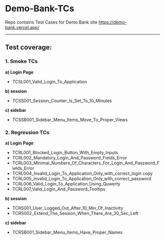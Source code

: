 # Demo-Bank-TCs

Repo contains Test Cases for Demo Bank site https://demo-bank.vercel.app/

---

## **Test coverage:**

### 1. Smoke TCs

**a) Login Page**

- TCSL001_Valid_Login_To_Application

**b) session**

- TCSS001_Session_Counter_Is_Set_To_10_Minutes

**c) sidebar**

- TCSSB001_Sidebar_Menu_Items_Move_To_Proper_Views

### 2. Regression TCs

**a) Login Page**

- TCRL001_Blocked_Login_Button_With_Empty_Inputs
- TCRL002_Mandatory_Login_And_Password_Fields_Error
- TCRL003_Minimal_Numbers_Of_Characters_For_Login_And_Password_Fields_Error
- TCRL004_Invalid_Login_To_Application_Only_with_correct_login copy
- TCRL005_Invalid_Login_To_Application_Only_with_correct_password
- TCRL006_Valid_Login_To_Application_Using_Quwerty
- TCRL007_Valid_Login_And_Password_Tooltips

**b) session**

- TCRS001_User_Logged_Out_After_10_Min_Of_Inactivity
- TCRS002_Extend_The_Session_When_There_Are_30_Sec_Left

**c) sidebar**

- TCRSB001_Sidebar_Menu_Items_Have_Proper_Names
